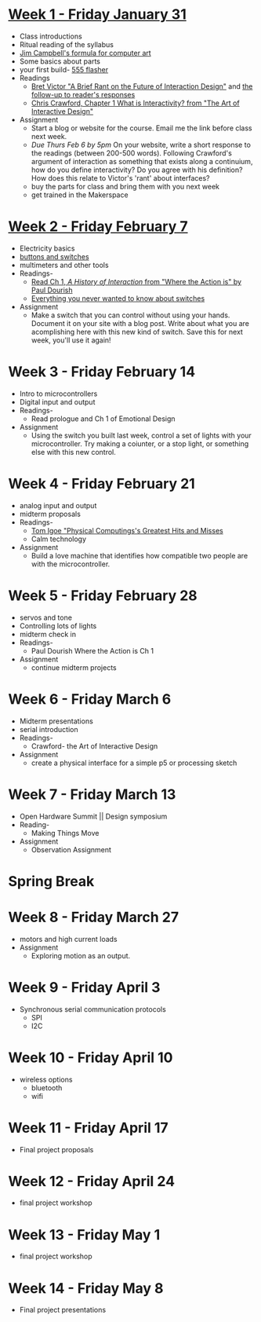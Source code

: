 # [Week 1 - Friday January 31](week1.md)
* Class introductions
* Ritual reading of the syllabus
* [Jim Campbell's formula for computer art](https://www.jimcampbell.tv/portfolio/miscellaneous_references/)
* Some basics about parts
* your first build- [555 flasher](/week1/apc.md)
* Readings
  * [Bret Victor "A Brief Rant on the Future of Interaction Design"](http://worrydream.com/ABriefRantOnTheFutureOfInteractionDesign/) and [the follow-up to reader's responses](http://worrydream.com/ABriefRantOnTheFutureOfInteractionDesign/responses.html)
  * [Chris Crawford, Chapter 1 What is Interactivity? from "The Art of Interactive Design"](https://ebookcentral-proquest-com.proxy.library.nyu.edu/lib/nyulibrary-ebooks/reader.action?docID=273475&ppg=25)
* Assignment
  * Start a blog or website for the course. Email me the link before class next week.
  * _Due Thurs Feb 6 by 5pm_ On your website, write a short response to the readings (between 200-500 words). Following Crawford's argument of interaction as something that exists along a continuium, how do you define interactivity? Do you agree with his definition? How does this relate to Victor's 'rant' about interfaces?
  * buy the parts for class and bring them with you next week
  * get trained in the Makerspace

# [Week 2 - Friday February 7](week2.md)
* Electricity basics
* [buttons and switches](switches.md)
* multimeters and other tools
* Readings- 
  * [Read Ch 1, _A History of Interaction_ from "Where the Action is" by Paul Dourish](https://ebookcentral-proquest-com.proxy.library.nyu.edu/lib/nyulibrary-ebooks/reader.action?docID=5966349&ppg=14)
  * [Everything you never wanted to know about switches](switches.md)
* Assignment
  * Make a switch that you can control without using your hands. Document it on your site with a blog post. Write about what you are acomplishing here with this new kind of switch. Save this for next week, you'll use it again!

# Week 3 - Friday February 14
* Intro to microcontrollers
* Digital input and output 
* Readings- 
  * Read prologue and Ch 1 of Emotional Design
* Assignment
  * Using the switch you built last week, control a set of lights with your microcontroller. Try making a coiunter, or a stop light, or something else with this new control.  

# Week 4 - Friday February 21
* analog input and output
* midterm proposals
* Readings- 
  * [Tom Igoe "Physical Computings's Greatest Hits and Misses](https://www.tigoe.com/blog/category/physicalcomputing/176/)
  * Calm technology
* Assignment
  * Build a love machine that identifies how compatible two people are with the microcontroller.

# Week 5 - Friday February 28
* servos and tone
* Controlling lots of lights 
* midterm check in
* Readings- 
  * Paul Dourish Where the Action is Ch 1
* Assignment
  * continue midterm projects

# Week 6 - Friday March 6
* Midterm presentations
* serial introduction
* Readings- 
  * Crawford- the Art of Interactive Design
* Assignment
  * create a physical interface for a simple p5 or processing sketch
 
# Week 7 - Friday March 13
* Open Hardware Summit || Design symposium 
* Reading-
  * Making Things Move
* Assignment
  * Observation Assignment
 
# Spring Break

# Week 8 - Friday March 27
* motors and high current loads
* Assignment
  * Exploring motion as an output.
 
# Week 9 - Friday April 3
* Synchronous serial communication protocols
  * SPI
  * I2C

# Week 10 - Friday April 10
* wireless options
  * bluetooth
  * wifi

# Week 11 - Friday April 17
* Final project proposals

# Week 12 - Friday April 24
* final project workshop

# Week 13 - Friday May 1
* final project workshop

# Week 14 - Friday May 8
* Final project presentations 
